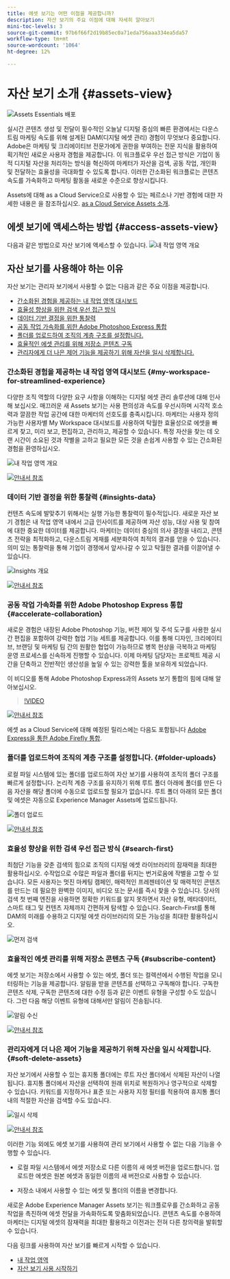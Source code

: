 ```yaml
---
title: 에셋 보기는 어떤 이점을 제공합니까?
description: 자산 보기의 주요 이점에 대해 자세히 알아보기
mini-toc-levels: 3
source-git-commit: 97b6f66f2d19b85ec0a71eda756aaa334ea5da57
workflow-type: tm+mt
source-wordcount: '1064'
ht-degree: 12%

---
```



# 자산 보기 소개 {#assets-view}

![Assets Essentials 배포](assets/banner-image.jpg)

실시간 콘텐츠 생성 및 전달이 필수적인 오늘날 디지털 중심의 빠른 환경에서는 다운스트림 마케팅 속도를 위해 설계된 DAM(디지털 에셋 관리) 경험이 무엇보다 중요합니다. Adobe은 마케팅 및 크리에이티브 전문가에게 권한을 부여하는 전문 지식을 활용하여 획기적인 새로운 사용자 경험을 제공합니다. 이 워크플로우 우선 접근 방식은 기업이 동적 디지털 자산을 처리하는 방식을 혁신하여 마케터가 자산을 검색, 공동 작업, 개인화 및 전달하는 효율성을 극대화할 수 있도록 합니다. 이러한 간소화된 워크플로는 콘텐츠 속도를 가속화하고 마케팅 활동을 새로운 수준으로 향상시킵니다.

Assets에 대해 as a Cloud Service으로 사용할 수 있는 페르소나 기반 경험에 대한 자세한 내용은 을 참조하십시오. [as a Cloud Service Assets 소개](/help/assets/overview.md#persona-based-experiences).

## 에셋 보기에 액세스하는 방법 {#access-assets-view}

다음과 같은 방법으로 자산 보기에 액세스할 수 있습니다.
![내 작업 영역 개요](assets/assets-view.png)

<!--

* **Toggle in Admin view**

    * Log into [!DNL Experience Manager] using Cloud Manager.
    * Navigate to **[!UICONTROL Assets]** > **[!UICONTROL Files]**.
    * Click the profile icon on the top right corner.
    * Click **[!UICONTROL Switch View]** from the **[!UICONTROL Profile Settings]** section.
    Repeat these steps to switch back to the Admin view.

* **Product Switcher**
    * Log into [!DNL Experience Manager] and click ![Product selector](assets/waffle-icon.svg).
    * Select **[!UICONTROL Experience Manager Assets]** to access the Assets view.
    * Select **[!UICONTROL Experience Manager]** to access the Admin view.

* **Quick Links** 
    * Log into experience.adobe.com.
    * Click **[!UICONTROL Experience Manager Assets]** to access the Assets view.
    * Click **[!UICONTROL Experience Manager Assets]** to access the Assets view.

    -->

## 자산 보기를 사용해야 하는 이유

자산 보기는 관리자 보기에서 사용할 수 없는 다음과 같은 주요 이점을 제공합니다.

* [간소화된 경험을 제공하는 내 작업 영역 대시보드](#my-workspace-for-streamlined-experience)
* [효율성 향상을 위한 검색 우선 접근 방식](#search-first)
* [데이터 기반 결정을 위한 통찰력](#insights-data)
* [공동 작업 가속화를 위한 Adobe Photoshop Express 통합](#accelerate-collaboration)
* [폴더를 업로드하여 조직의 계층 구조를 설정합니다.](#folder-uploads)
* [효율적인 에셋 관리를 위해 저장소 콘텐츠 구독](#subscribe-content)
* [관리자에게 더 나은 제어 기능을 제공하기 위해 자산을 일시 삭제합니다.](#soft-delete-assets)

### 간소화된 경험을 제공하는 내 작업 영역 대시보드 {#my-workspace-for-streamlined-experience}

다양한 조직 역할의 다양한 요구 사항을 이해하는 디지털 에셋 관리 솔루션에 대해 인사해 보십시오. 매끄러운 새 Assets 보기는 사용 편의성과 속도를 우선시하며 시각적 호소력과 깔끔한 작업 공간에 대한 마케터의 선호도를 충족시킵니다. 마케터는 사용자 정의 가능한 사용자별 My Workspace 대시보드를 사용하여 탁월한 효율성으로 에셋을 빠르게 찾고, 미리 보고, 편집하고, 관리하고, 제공할 수 있습니다. 특정 자산을 찾는 데 오랜 시간이 소요된 것과 작별을 고하고 필요한 모든 것을 손쉽게 사용할 수 있는 간소화된 경험을 환영하십시오.

![내 작업 영역 개요](assets/my-workspace-demo.gif)

[![안내서 참조](https://helpx.adobe.com/content/dam/help/en/marketing-cloud/how-to/digital-foundation/_jcr_content/main-pars/image_1250343773/see-the-guide-sm.png)](my-workspace-assets-view.md)

### 데이터 기반 결정을 위한 통찰력 {#insights-data}

컨텐츠 속도에 발맞추기 위해서는 실행 가능한 통찰력이 필수적입니다. 새로운 자산 보기 경험은 내 작업 영역 내에서 고급 인사이트를 제공하며 자산 성능, 대상 사용 및 참여에 대한 중요한 데이터를 제공합니다. 마케터는 데이터 중심의 의사 결정을 내리고, 콘텐츠 전략을 최적화하고, 다운스트림 게재를 세분화하여 최적의 결과를 얻을 수 있습니다. 의미 있는 통찰력을 통해 기업이 경쟁에서 앞서나갈 수 있고 탁월한 결과를 이끌어낼 수 있습니다.

![Insights 개요](assets/insights-overview.gif)

[![안내서 참조](https://helpx.adobe.com/content/dam/help/en/marketing-cloud/how-to/digital-foundation/_jcr_content/main-pars/image_1250343773/see-the-guide-sm.png)](manage-reports-assets-view.md#view-live-statistics)

### 공동 작업 가속화를 위한 Adobe Photoshop Express 통합 {#accelerate-collaboration}

새로운 경험은 내장된 Adobe Photoshop 기능, 버전 제어 및 주석 도구를 사용한 실시간 편집을 포함하여 강력한 협업 기능 세트를 제공합니다. 이를 통해 디자인, 크리에이티브, 브랜딩 및 마케팅 팀 간의 원활한 협업이 가능하므로 병목 현상을 극복하고 마케팅 운영 프로세스를 신속하게 진행할 수 있습니다. 이제 마케팅 담당자는 프로젝트 제공 시간을 단축하고 전반적인 생산성을 높일 수 있는 강력한 툴을 보유하게 되었습니다.

이 비디오를 통해 Adobe Photoshop Express과의 Assets 보기 통합의 힘에 대해 알아보십시오.

>[!VIDEO](https://video.tv.adobe.com/v/3420922)

[![안내서 참조](https://helpx.adobe.com/content/dam/help/en/marketing-cloud/how-to/digital-foundation/_jcr_content/main-pars/image_1250343773/see-the-guide-sm.png)](edit-images-assets-view.md)

에셋 as a Cloud Service에 대해 예정된 릴리스에는 다음도 포함됩니다 [Adobe Express을 통한 Adobe Firefly 통합](https://firefly.adobe.com/?gclid=EAIaIQobChMIlZeKuNfj_wIVeyCtBh3e5g2cEAAYASAAEgL56_D_BwE&amp;sdid=JM4FW6VL&amp;mv=search&amp;mv2=paidsearch&amp;ef_id=EAIaIQobChMIlZeKuNfj_wIVeyCtBh3e5g2cEAAYASAAEgL56_D_BwE:G:s&amp;s_kwcid=AL!3085!3!652077237594!e!!g!!adobe%20firefly!19870733758!148140507838).

### 폴더를 업로드하여 조직의 계층 구조를 설정합니다. {#folder-uploads}

로컬 파일 시스템에 있는 폴더를 업로드하여 자산 보기를 사용하여 조직의 폴더 구조를 빠르게 설정합니다. 논리적 계층 구조를 유지하기 위해 루트 폴더 아래에 폴더를 만든 다음 자산을 해당 폴더에 수동으로 업로드할 필요가 없습니다. 루트 폴더 아래의 모든 폴더 및 에셋은 자동으로 Experience Manager Assets에 업로드됩니다.

![폴더 업로드](assets/folder-uploads.gif)

[![안내서 참조](https://helpx.adobe.com/content/dam/help/en/marketing-cloud/how-to/digital-foundation/_jcr_content/main-pars/image_1250343773/see-the-guide-sm.png)](add-delete-assets-view.md)

### 효율성 향상을 위한 검색 우선 접근 방식 {#search-first}

최첨단 기능을 갖춘 검색의 힘으로 조직의 디지털 에셋 라이브러리의 잠재력을 최대한 활용하십시오. 수작업으로 수많은 파일과 폴더를 뒤지는 번거로움에 작별을 고할 수 있습니다. 모든 사용자는 멋진 마케팅 캠페인, 매력적인 프레젠테이션 및 매력적인 콘텐츠를 만드는 데 필요한 완벽한 이미지, 비디오 또는 문서를 즉시 찾을 수 있습니다. 당사의 검색 첫 번째 엔진을 사용하면 정확한 키워드를 알지 못하면서 자산 유형, 메타데이터, 스마트 태그 및 컨텐츠 자체까지 간편하게 탐색할 수 있습니다. Search-First를 통해 DAM의 미래를 수용하고 디지털 에셋 라이브러리의 모든 가능성을 최대한 활용하십시오.

![먼저 검색](assets/search-first.gif)

### 효율적인 에셋 관리를 위해 저장소 콘텐츠 구독 {#subscribe-content}

에셋 보기는 저장소에서 사용할 수 있는 에셋, 폴더 또는 컬렉션에서 수행된 작업을 모니터링하는 기능을 제공합니다. 알림을 받을 콘텐츠를 선택하고 구독해야 합니다. 구독한 콘텐츠 삭제, 구독한 콘텐츠에 대한 수정 등과 같은 이벤트 유형을 구성할 수도 있습니다. 그런 다음 해당 이벤트 유형에 대해서만 알림이 전송됩니다.

![알림 수신](assets/notifications.gif)

[![안내서 참조](https://helpx.adobe.com/content/dam/help/en/marketing-cloud/how-to/digital-foundation/_jcr_content/main-pars/image_1250343773/see-the-guide-sm.png)](manage-notifications-assets-view.md)

### 관리자에게 더 나은 제어 기능을 제공하기 위해 자산을 일시 삭제합니다. {#soft-delete-assets}

자산 보기에서 사용할 수 있는 휴지통 폴더에는 루트 자산 폴더에서 삭제된 자산이 나열됩니다. 휴지통 폴더에서 자산을 선택하여 원래 위치로 복원하거나 영구적으로 삭제할 수 있습니다. 키워드를 지정하거나 표준 또는 사용자 지정 필터를 적용하여 휴지통 폴더 내의 적절한 자산을 검색할 수도 있습니다.

![일시 삭제](assets/soft-delete.gif)

[![안내서 참조](https://helpx.adobe.com/content/dam/help/en/marketing-cloud/how-to/digital-foundation/_jcr_content/main-pars/image_1250343773/see-the-guide-sm.png)](navigate-assets-view.md)

이러한 기능 외에도 에셋 보기를 사용하여 관리 보기에서 사용할 수 없는 다음 기능을 수행할 수 있습니다.

* 로컬 파일 시스템에서 에셋 저장소로 다른 이름의 새 에셋 버전을 업로드합니다. 업로드한 에셋은 원본 에셋과 동일한 이름의 새 버전으로 사용할 수 있습니다.

* 저장소 내에서 사용할 수 있는 에셋 및 폴더의 이름을 변경합니다.

새로운 Adobe Experience Manager Assets 보기는 워크플로우를 간소화하고 공동 작업을 촉진하며 에셋 전달을 가속화하도록 맞춤화되었습니다. 콘텐츠 속도를 수용하여 마케터는 디지털 에셋의 잠재력을 최대한 활용하고 이전과는 전혀 다른 창의력을 발휘할 수 있습니다.


다음 링크를 사용하여 자산 보기를 빠르게 시작할 수 있습니다.

* [내 작업 영역](/help/assets/my-workspace-assets-view.md)
* [자산 보기 사용 시작하기](/help/assets/get-started-assets-view.md)






